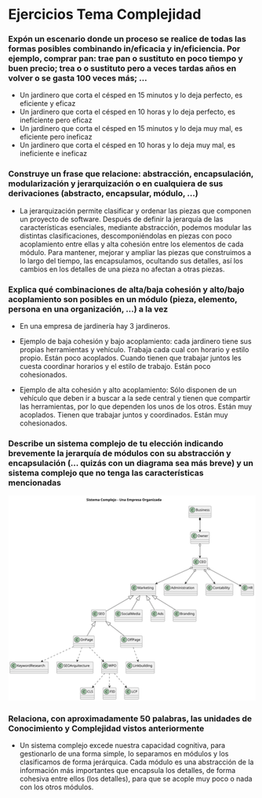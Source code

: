 # Ejercicios Tema Complejidad

### Expón un escenario donde un proceso se realice de todas las formas posibles combinando in/eficacia y in/eficiencia. Por ejemplo, comprar pan: trae pan o sustituto en poco tiempo y buen precio; trea o o sustituto pero a veces tardas años en volver o se gasta 100 veces más; ...

- Un jardinero que corta el césped en 15 minutos y lo deja perfecto, es eficiente y eficaz
- Un jardinero que corta el césped en 10 horas y lo deja perfecto, es ineficiente pero eficaz
- Un jardinero que corta el césped en 15 minutos y lo deja muy mal, es eficiente pero ineficaz
- Un jardinero que corta el césped en 10 horas y lo deja muy mal, es ineficiente e ineficaz

### Construye un frase que relacione: abstracción, encapsulación, modularización y jerarquización o en cualquiera de sus derivaciones (abstracto, encapsular, módulo, ...)

- La jerarquización permite clasificar y ordenar las piezas que componen un proyecto de software. Después de definir la jerarquía de las características esenciales, mediante abstracción, podemos modular las distintas clasificaciones, descomponiéndolas en piezas con poco acoplamiento entre ellas y alta cohesión entre los elementos de cada módulo. Para mantener, mejorar y ampliar las piezas que construimos a lo largo del tiempo, las encapsulamos, ocultando sus detalles, así los cambios en los detalles de una pieza no afectan a otras piezas.

### Explica qué combinaciones de alta/baja cohesión y alto/bajo acoplamiento son posibles en un módulo (pieza, elemento, persona en una organización, ...) a la vez

- En una empresa de jardinería hay 3 jardineros.

- Ejemplo de baja cohesión y bajo acoplamiento: cada jardinero tiene sus propias herramientas y vehículo. Trabaja cada cual con horario y estilo propio. Están poco acoplados. Cuando tienen que trabajar juntos les cuesta coordinar horarios y el estilo de trabajo. Están poco cohesionados.

- Ejemplo de alta cohesión y alto acoplamiento: Sólo disponen de un vehículo que deben ir a buscar a la sede central y tienen que compartir las herramientas, por lo que dependen los unos de los otros. Están muy acoplados. Tienen que trabajar juntos y coordinados. Están muy cohesionados.

### Describe un sistema complejo de tu elección indicando brevemente la jerarquía de módulos con su abstracción y encapsulación (... quizás con un diagrama sea más breve) y un sistema complejo que no tenga las características mencionadas

![Sistema_Complejo](/Complejidad/Ejercicios%20Tema%20Complejidad/img/ejercicio-complejidad-ejemplo-jerarquia-sistema-complejo.svg)

### Relaciona, con aproximadamente 50 palabras, las unidades de Conocimiento y Complejidad vistos anteriormente

- Un sistema complejo excede nuestra capacidad cognitiva, para gestionarlo de una forma simple, lo separamos en módulos y los clasificamos de forma jerárquica. Cada módulo es una abstracción de la información más importantes que encapsula los detalles, de forma cohesiva entre ellos (los detalles), para que se acople muy poco o nada con los otros módulos.
